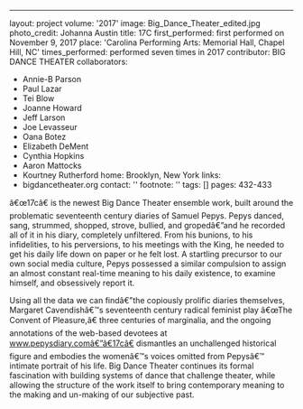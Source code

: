 ---
layout: project
volume: '2017'
image: Big_Dance_Theater_edited.jpg
photo_credit: Johanna Austin
title: 17C
first_performed: first performed on November 9, 2017
place: 'Carolina Performing Arts: Memorial Hall, Chapel Hill, NC'
times_performed: performed seven times in 2017
contributor: BIG DANCE THEATER
collaborators:
- Annie-B Parson
- Paul Lazar
- Tei Blow
- Joanne Howard
- Jeff Larson
- Joe Levasseur
- Oana Botez
- Elizabeth DeMent
- Cynthia Hopkins
- Aaron Mattocks
- Kourtney Rutherford
home: Brooklyn, New York
links:
- bigdancetheater.org
contact: ''
footnote: ''
tags: []
pages: 432-433



â€œ17câ€ is the newest Big Dance Theater ensemble work, built around the problematic seventeenth century diaries of Samuel Pepys. Pepys danced, sang, strummed, shopped, strove, bullied, and gropedâ€”and he recorded all of it in his diary, completely unfiltered. From his bunions, to his infidelities, to his perversions, to his meetings with the King, he needed to get his daily life down on paper or he felt lost. A startling precursor to our own social media culture, Pepys possessed a similar compulsion to assign an almost constant real-time meaning to his daily existence, to examine himself, and obsessively report it.

Using all the data we can findâ€”the copiously prolific diaries themselves, Margaret Cavendishâ€™s seventeenth century radical feminist play â€œThe Convent of Pleasure,â€ three centuries of marginalia, and the ongoing annotations of the web-based devotees at www.pepysdiary.comâ€”â€17câ€ dismantles an unchallenged historical figure and embodies the womenâ€™s voices omitted from Pepysâ€™ intimate portrait of his life. Big Dance Theater continues its formal fascination with building systems of dance that challenge theater, while allowing the structure of the work itself to bring contemporary meaning to the making and un-making of our subjective past.
